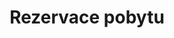 ---
layout: "pages/rezervace.njk"

title: 'Rezervace pobytu'
description: 'Rezervujte si svůj pobyt v hotelu Chateau Orlice snadno a rychle online. Užijte si komfortní ubytování a nezapomenutelné zážitky v Orlických horách.'
permalink: 'cs/rezervace/'


landing:
  breadcrumbsHome: Domů
  breadcrumbsCurrent: Rezervace

  heading: Rezervace pobytu

  imageUrl: /assets/images/interier/recepce.jpg
  imageAlt: Recepce hotelu Chateau Orlice
---